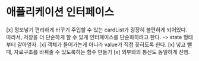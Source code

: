 # 애플리케이션 인터페이스

[x] 정보넣기 편리하게 바꾸기
  주입할 수 있는 cardList가 굉장히 불편하게 되어있다.
  따라서, 저장을 더 단순하게 할 수 있게 인터페이스를 단순화하려고 한다.
  -> state 형태부터 갈아엎자.
  [x] 객체가 들어가는게 아니라 value가 직접 꽂히도록 한다.
  [x] 넣고 뺄 때, 자료구조를 바꿔줄 수 있도록하는 함수 만들기
  [x] 외부와의 통신도 동일하게 진행.

